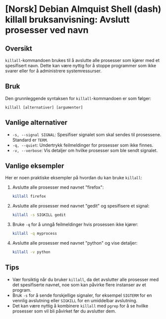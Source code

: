 # [Norsk] Debian Almquist Shell (dash) killall bruksanvisning: Avslutt prosesser ved navn

## Oversikt
`killall`-kommandoen brukes til å avslutte alle prosesser som kjører med et spesifisert navn. Dette kan være nyttig for å stoppe programmer som ikke svarer eller for å administrere systemressurser.

## Bruk
Den grunnleggende syntaksen for `killall`-kommandoen er som følger:

```
killall [alternativer] [argumenter]
```

## Vanlige alternativer
- `-s, --signal SIGNAL`: Spesifiser signalet som skal sendes til prosessene. Standard er `TERM`.
- `-q, --quiet`: Undertrykk feilmeldinger for prosesser som ikke finnes.
- `-v, --verbose`: Vis detaljer om hvilke prosesser som ble sendt signalet.

## Vanlige eksempler
Her er noen praktiske eksempler på hvordan du kan bruke `killall`:

1. Avslutte alle prosesser med navnet "firefox":
   ```bash
   killall firefox
   ```

2. Avslutte alle prosesser med navnet "gedit" og spesifisere et signal:
   ```bash
   killall -s SIGKILL gedit
   ```

3. Bruke `-q` for å unngå feilmeldinger hvis prosessen ikke kjører:
   ```bash
   killall -q myprocess
   ```

4. Avslutte alle prosesser med navnet "python" og vise detaljer:
   ```bash
   killall -v python
   ```

## Tips
- Vær forsiktig når du bruker `killall`, da det avslutter alle prosesser med det spesifiserte navnet, noe som kan påvirke flere instanser av et program.
- Bruk `-s` for å sende forskjellige signaler, for eksempel `SIGTERM` for en vennlig avslutning eller `SIGKILL` for en umiddelbar avslutning.
- Det kan være nyttig å kombinere `killall` med `pgrep` for å se hvilke prosesser som vil bli påvirket før du avslutter dem.
